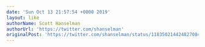 ```yaml
---
date: 'Sun Oct 13 21:57:54 +0000 2019'
layout: like
authorName: Scott Hanselman
authorUrl: 'https://twitter.com/shanselman'
originalPost: 'https://twitter.com/shanselman/status/1183502144248270848'
---
```

